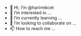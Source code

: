 - 👋 Hi, I’m @harirmkcet
- 👀 I’m interested in ...
- 🌱 I’m currently learning ...
- 💞️ I’m looking to collaborate on ...
- 📫 How to reach me ...

<!---
harirmkcet/harirmkcet is a ✨ special ✨ repository because its `README.md` (this file) appears on your GitHub profile.
You can click the Preview link to take a look at your changes.
--->
